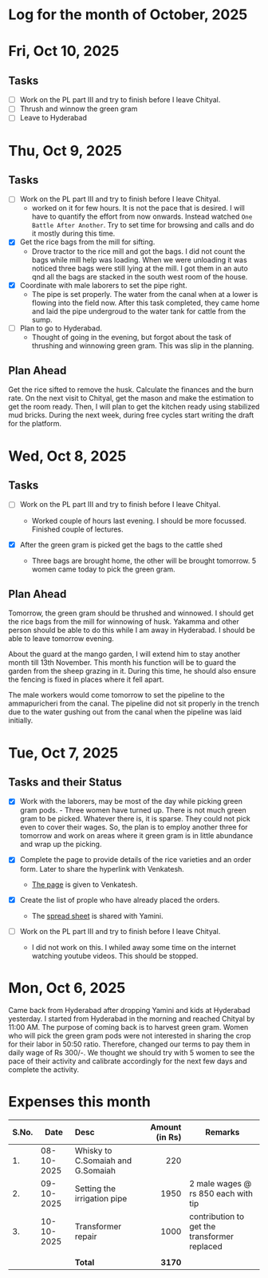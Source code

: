 Log for the month of October, 2025
==========================

# Fri, Oct 10, 2025
## Tasks

- [ ] Work on the PL part III and try to finish before I
      leave Chityal.
- [ ] Thrush and winnow the green gram
- [ ] Leave to Hyderabad

# Thu, Oct 9, 2025
## Tasks
- [ ] Work on the PL part III and try to finish before I
      leave Chityal.  
  - worked on it for few hours.  It is not the pace that is
    desired.  I will have to quantify the effort from now
    onwards.  Instead watched `One Battle After Another`.
    Try to set time for browsing and calls and do it mostly
    during this time.  
- [X] Get the rice bags from the mill for sifting.  
  - Drove tractor to the rice mill and got the bags.  I did
    not count the bags while mill help was loading.  When we
    were unloading it was noticed three bags were still
    lying at the mill.  I got them in an auto qnd all the
    bags are stacked in the south west room of the house.  
- [X] Coordinate with male laborers to set the pipe right.
  - The pipe is set properly.  The water from the canal when
    at a lower is flowing into the field now.  After this
    task completed, they came home and laid the pipe
    undergroud to the water tank for cattle from the sump.
- [ ] Plan to go to Hyderabad.
  - Thought of going in the evening, but forgot about the
    task of thrushing and winnowing green gram.  This was
    slip in the planning. 

## Plan Ahead

Get the rice sifted to remove the husk. Calculate the finances and
the burn rate.  On the next visit to Chityal, get the mason
and make the estimation to get the room ready.  Then, I will
plan to get the kitchen ready using stabilized mud bricks.
During the next week, during free cycles start writing the
draft for the platform.  


# Wed, Oct 8, 2025

## Tasks
- [ ] Work on the PL part III and try to finish before I
      leave Chityal.  
  - Worked couple of hours last evening.  I should be more
    focussed. Finished couple of lectures.  
      
- [X] After the green gram is picked get the bags to the
      cattle shed  
  - Three bags are brought home, the other will be brought
    tomorrow.  5 women came today to pick the green gram.

## Plan Ahead

Tomorrow, the green gram should be thrushed and winnowed.  I
should get the rice bags from the mill for winnowing of
husk.  Yakamma and other person should be able to do this
while I am away in Hyderabad.  I should be able to leave
tomorrow evening.  

About the guard at the mango garden, I will extend him to
stay another month till 13th November.  This month his
function will be to guard the garden from the sheep grazing
in it.  During this time, he should also ensure the
fencing is fixed in places where it fell apart.  

The male workers would come tomorrow to set the pipeline to
the ammapuricheri from the canal.  The pipeline did not sit
properly in the trench due to the water gushing out from the
canal when the pipeline was laid initially.  


# Tue, Oct 7, 2025

## Tasks and their Status

- [X] Work with the laborers, may be most of the day while
      picking green gram pods.
      - Three women have turned up.  There is not much green
        gram to be picked.  Whatever there is, it is sparse.
        They could not pick even to cover their wages.  So,
        the plan is to employ another three for tomorrow and
        work on areas where it green gram is in little
        abundance and wrap up the picking.

- [X] Complete the page to provide details of the rice
      varieties and an order form.  Later to share the
      hyperlink with Venkatesh.  
  - [The
    page](https://travula.github.io/coopious-2025/rice.html)
    is given to Venkatesh.  

- [X] Create the list of prople who have already placed the
      orders.  
  - The [spread
    sheet](https://docs.google.com/spreadsheets/d/1YDC1iYJN1Q-j2xWHp7oOR9w7oLIPF7xVHBDZoqQIlOc/edit?usp=drive_link)
    is shared with Yamini.  

- [ ] Work on the PL part III and try to finish before I
      leave Chityal.
      
  - I did not work on this.  I whiled away some time on the
    internet watching youtube videos.  This should be
    stopped.

# Mon, Oct 6, 2025

Came back from Hyderabad after dropping Yamini and kids at
Hyderabad yesterday.  I started from Hyderabad in the
morning and reached Chityal by 11:00 AM.  The purpose of
coming back is to harvest green gram.  Women who will pick
the green gram pods were not interested in sharing the crop
for their labor in 50:50 ratio.  Therefore, changed our
terms to pay them in daily wage of Rs 300/-.  We thought we
should try with 5 women to see the pace of their activity and
calibrate accordingly for the next few days and complete the
activity.


# Expenses this month

| S.No. | Date       | Desc                              | Amount (in Rs) | Remarks                                      |
|-------|------------|:----------------------------------|---------------:|----------------------------------------------|
| 1.    | 08-10-2025 | Whisky to C.Somaiah and G.Somaiah |            220 |                                              |
| 2.    | 09-10-2025 | Setting the irrigation pipe       |           1950 | 2 male wages @ rs 850 each with tip          |
| 3.    | 10-10-2025 | Transformer repair                |           1000 | contribution to get the transformer replaced |
|       |            |                                   |                |                                              |
|       |            | **Total**                         |       **3170** |                                              |
    
    

